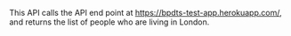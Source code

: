 This API calls the API end point at https://bpdts-test-app.herokuapp.com/, and returns the list of people who are living in London.
